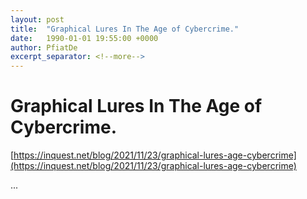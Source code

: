 ```yaml
---
layout: post
title:  "Graphical Lures In The Age of Cybercrime."
date:   1990-01-01 19:55:00 +0000
author: PfiatDe
excerpt_separator: <!--more-->
---
```


# Graphical Lures In The Age of Cybercrime.
[https://inquest.net/blog/2021/11/23/graphical-lures-age-cybercrime](https://inquest.net/blog/2021/11/23/graphical-lures-age-cybercrime)

...
<!--more-->
